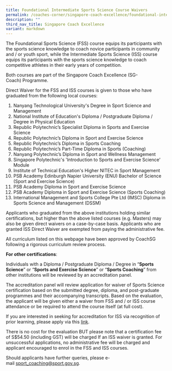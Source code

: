 ```yaml
---
title: Foundational Intermediate Sports Science Course Waivers
permalink: /coaches-corner/singapore-coach-excellence/foundational-intermediate-sports-science-course-waivers/
description: ""
third_nav_title: Singapore Coach Excellence
variant: markdown
---
```

The Foundational Sports Science (FSS) course equips its participants with the sports science knowledge to coach novice participants in community and / or youth sport, while the Intermediate Sports Science (ISS) course equips its participants with the sports science knowledge to coach competitive athletes in their early years of competition.

Both courses are part of the Singapore Coach Excellence (SG-Coach) Programme.

Direct Waiver for the FSS and ISS courses is given to those who have graduated from the following local courses:

1. Nanyang Technological University's Degree in Sport Science and Management
2. National Institute of Education's Diploma / Postgraduate Diploma / Degree in Physical Education
3. Republic Polytechnic’s Specialist Diploma in Sports and Exercise Science
4. Republic Polytechnic’s Diploma in Sport and Exercise Science
5. Republic Polytechnic’s Diploma in Sports Coaching
6. Republic Polytechnic’s Part-Time Diploma in Sports (Coaching)
7. Nanyang Polytechnic’s Diploma in Sport and Wellness Management
8. Singapore Polytechnic's 'Introduction to Sports and Exercise Science' Module
9. Institute of Technical Education's Higher NITEC in Sport Management
10. PSB Academy Edinburgh Napier University (ENU) Bachelor of Science (Sport and Exercise Science)
11. PSB Academy Diploma in Sport and Exercise Science
12. PSB Academy Diploma in Sport and Exercise Science (Sports Coaching)
13. International Management and Sports College Pte Ltd (IMSC) Diploma in Sports Science and Management (DSSM)

Applicants who graduated from the above institutions holding similar certifications, but higher than the above listed courses (e.g. Masters) may also be given direct waivers on a case-by-case basis. Applicants who are granted ISS Direct Waiver are exempted from paying the administrative fee.

All curriculum listed on this webpage have been approved by CoachSG following a rigorous curriculum review process.

**For other certifications**:

Individuals with a Diploma / Postgraduate Diploma / Degree in “**Sports Science**” or “**Sports and Exercise Science**” or “**Sports Coaching**” from other institutions will be reviewed by an accreditation panel.

The accreditation panel will review application for waiver of Sports Science certification based on the submitted degree, diploma, and post-graduate programmes and their accompanying transcripts. Based on the evaluation, the applicant will be given either a waiver from FSS and / or ISS course attendance or be required to attend the course itself (at full cost).

If you are interested in seeking for accreditation for ISS via recognition of prior learning, please apply via this [link](https://go.gov.sg/rplapplicationform).

There is no cost for the evaluation BUT please note that a certification fee of S$54.50 (including GST) will be charged If an ISS waiver is granted. For unsuccessful applications, no administrative fee will be charged and applicant encouraged to enrol in the FSS and ISS courses.

Should applicants have further queries, please e-mail [sport_coaching@sport.gov.sg](mailto:sport_coaching@sport.gov.sg).